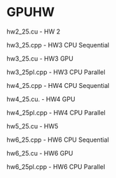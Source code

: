 # GPUHW


hw2_25.cu - HW 2


hw3_25.cpp - HW3 CPU Sequential 


hw3_25.cu - HW3 GPU 


hw3_25pl.cpp - HW3 CPU Parallel


hw4_25.cpp - HW4 CPU Sequential


hw4_25.cu. - HW4 GPU


hw4_25pl.cpp - HW4 CPU Parallel


hw5_25.cu - HW5 


hw6_25.cpp - HW6 CPU Sequential 


hw6_25.cu - HW6 GPU 


hw6_25pl.cpp - HW6 CPU Parallel



